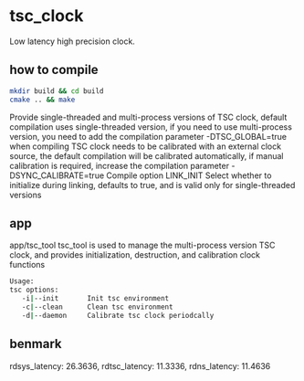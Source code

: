 # tsc_clock
Low latency high precision clock. 
## how to compile
```bash
mkdir build && cd build
cmake .. && make
```
Provide single-threaded and multi-process versions of TSC clock, default compilation uses single-threaded version, if you need to use multi-process version, you need to add the compilation parameter -DTSC_GLOBAL=true when compiling
TSC clock needs to be calibrated with an external clock source, the default compilation will be calibrated automatically, if manual calibration is required, increase the compilation parameter -DSYNC_CALIBRATE=true
Compile option LINK_INIT Select whether to initialize during linking, defaults to true, and is valid only for single-threaded versions
## app
app/tsc_tool tsc_tool is used to manage the multi-process version TSC clock, and provides initialization, destruction, and calibration clock functions
```bash
Usage:
tsc options:
   -i|--init       Init tsc environment
   -c|--clean      Clean tsc environment
   -d|--daemon     Calibrate tsc clock periodcally
```
## benmark
rdsys_latency: 26.3636, rdtsc_latency: 11.3336, rdns_latency: 11.4636